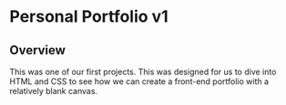 # Personal Portfolio v1

## Overview

This was one of our first projects. This was designed for us to dive into HTML and CSS to see how we can create a front-end portfolio with a relatively blank canvas.
